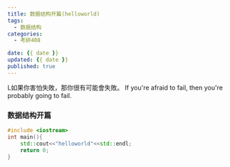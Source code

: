 ```yaml
---
title: 数据结构开篇(helloworld)
tags:
  - 数据结构
categories:
  - 考研408

date: {{ date }}
updated: {{ date }}
published: true
---
```

L如果你害怕失敗，那你很有可能會失敗。
If you're afraid to fail, then you're probably going to fail.
<!-- more -->

### 数据结构开篇


```cpp
#include <iostream>
int main(){
    std::cout<<"helloworld"<<std::endl;
    return 0;
}
```
